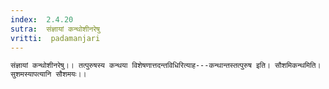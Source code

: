```yaml
---
index:  2.4.20
sutra:  संज्ञायां कन्थोशीनरेषु
vritti:  padamanjari
---
```


	संज्ञायां कन्थोशीनरेषु।। तत्पुरुषस्य कन्थया विशेषणात्तदन्तविधिरित्याह---कन्थान्तस्तत्पुरुष इति। सौशमिकन्थमिति। सुशमस्यापत्यानि सौशमयः।।
